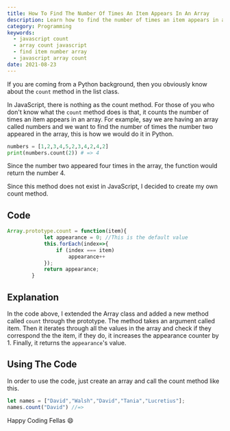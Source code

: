 ```yaml
---
title: How To Find The Number Of Times An Item Appears In An Array
description: Learn how to find the number of times an item appears in an array in JavaScript
category: Programming
keywords:
  - javascript count	
  - array count javascript
  - find item number array
  - javascript array count
date: 2021-08-23
---
```


<p class="intro">
    If you are coming from a Python background, then you obviously know about the <code>count</code> method in the list class.
</p>

In JavaScript, there is nothing as the count method. For those of you who don't know what the `count` method does is that, it counts the number of times an item appears in an array. For example, say we are having an array called numbers and we want to find the number of times the number two appeared in the array, this is how we would do it in Python.

```python
numbers = [1,2,3,4,5,2,3,4,2,4,2]
print(numbers.count(2)) # => 4
```

Since the number two appeared four times in the array, the function would return the number 4.

 Since this method does not exist in JavaScript, I decided to create my own count method.

## Code

```javascript
Array.prototype.count = function(item){ 
			let appearance = 0; //This is the default value
			this.forEach(index=>{
				if (index === item)
					appearance++
			});
			return appearance;
		}
```



## Explanation

In the code above, I extended the Array class and added a new method called `count` through the prototype. The method takes an argument called item. Then it iterates through all the values in the array and check if they correspond the the item, if they do, it increases the appearance counter by 1. Finally, it returns the `appearance`'s value.

## Using The Code

In order to use the code, just create an array and call the count method like this.

```javascript
let names = ["David","Walsh","David","Tania","Lucretius"];
names.count("David") //=>
```

Happy Coding Fellas :smile:




